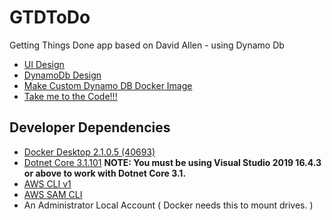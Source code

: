 # GTDToDo
Getting Things Done app based on David Allen - using Dynamo Db 

* [UI Design](./Design/README.md)
* [DynamoDb Design](./DynamoDbModeling/README.md)
* [Make Custom Dynamo DB Docker Image](./MakeDnaymoDbDockerImage/README.md)
* [Take me to the Code!!!](./Code/README.md)

## Developer Dependencies

* [Docker Desktop 2.1.0.5 (40693)](https://docs.docker.com/docker-for-windows/install/)
* [Dotnet Core 3.1.101](https://dotnet.microsoft.com/download/dotnet-core/3.1)
__NOTE: You must be using Visual Studio 2019 16.4.3 or above to work with Dotnet Core 3.1.__
* [AWS CLI v1](https://docs.aws.amazon.com/cli/latest/userguide/install-windows.html#install-msi-on-windows)
* [AWS SAM CLI](https://docs.aws.amazon.com/serverless-application-model/latest/developerguide/serverless-sam-cli-install-windows.html)
* An Administrator Local Account ( Docker needs this to mount drives. )
